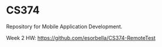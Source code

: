 # CS374

Repository for Mobile Application Development.

Week 2 HW: https://github.com/esorbella/CS374-RemoteTest
